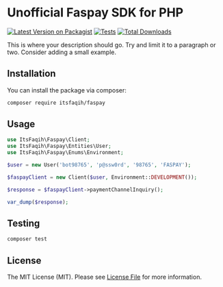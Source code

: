 # Unofficial Faspay SDK for PHP

[![Latest Version on Packagist](https://img.shields.io/packagist/v/itsfaqih/faspay.svg?style=flat-square)](https://packagist.org/packages/itsfaqih/faspay)
[![Tests](https://github.com/itsfaqih/faspay/actions/workflows/run-tests.yml/badge.svg?branch=main)](https://github.com/itsfaqih/faspay/actions/workflows/run-tests.yml)
[![Total Downloads](https://img.shields.io/packagist/dt/itsfaqih/faspay.svg?style=flat-square)](https://packagist.org/packages/itsfaqih/faspay)

This is where your description should go. Try and limit it to a paragraph or two. Consider adding a small example.

## Installation

You can install the package via composer:

```bash
composer require itsfaqih/faspay
```

## Usage

```php
use ItsFaqih\Faspay\Client;
use ItsFaqih\Faspay\Entities\User;
use ItsFaqih\Faspay\Enums\Environment;

$user = new User('bot98765', 'p@ssw0rd', '98765', 'FASPAY');

$faspayClient = new Client($user, Environment::DEVELOPMENT());

$response = $faspayClient->paymentChannelInquiry();

var_dump($response);
```

## Testing

```bash
composer test
```

## License

The MIT License (MIT). Please see [License File](LICENSE.md) for more information.
